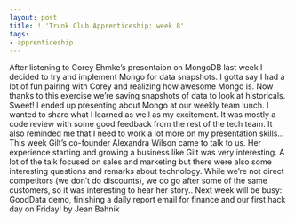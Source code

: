 ```yaml
---
layout: post
title: ! 'Trunk Club Apprenticeship: week 8'
tags:
- apprenticeship
---
```

After listening to Corey Ehmke’s presentaion on MongoDB last week I decided to try and implement Mongo for data snapshots. I gotta say I had a lot of fun pairing with Corey and realizing how awesome Mongo is. Now thanks to this exercise we’re saving snapshots of data to look at historicals. Sweet!
I ended up presenting about Mongo at our weekly team lunch. I wanted to share what I learned as well as my excitement. It was mostly a code review with some good feedback from the rest of the tech team. It also reminded me that I need to work a lot more on my presentation skills…
This week Gilt’s co-founder Alexandra Wilson came to talk to us. Her experience starting and growing a business like Gilt was very interesting. A lot of the talk focused on sales and marketing but there were also some interesting questions and remarks about technology. While we’re not direct competitors (we don’t do discounts), we do go after some of the same customers, so it was interesting to hear her story..
Next week will be busy: GoodData demo, finishing a daily report email for finance and our first hack day on Friday!
by Jean Bahnik

